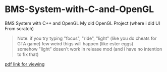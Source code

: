 # BMS-System-with-C-and-OpenGL
BMS System with C++ and OpenGL
My old OpenGL Project (where i did UI From scratch) <br>
> Note: if you try typing "focus", "ride", "light" (like you do cheats for GTA game) few weird thigs will happen (like ester eggs) <br>
> somehow "light" dosen't work in release mod (and i have no intention to fix that)

[pdf link for viewing](https://drive.google.com/viewerng/viewer?embedded=true&url=https://raw.githubusercontent.com/lalishansh/BMS-System-with-C-and-OpenGL/main/ProjectReportDs.pdf)
